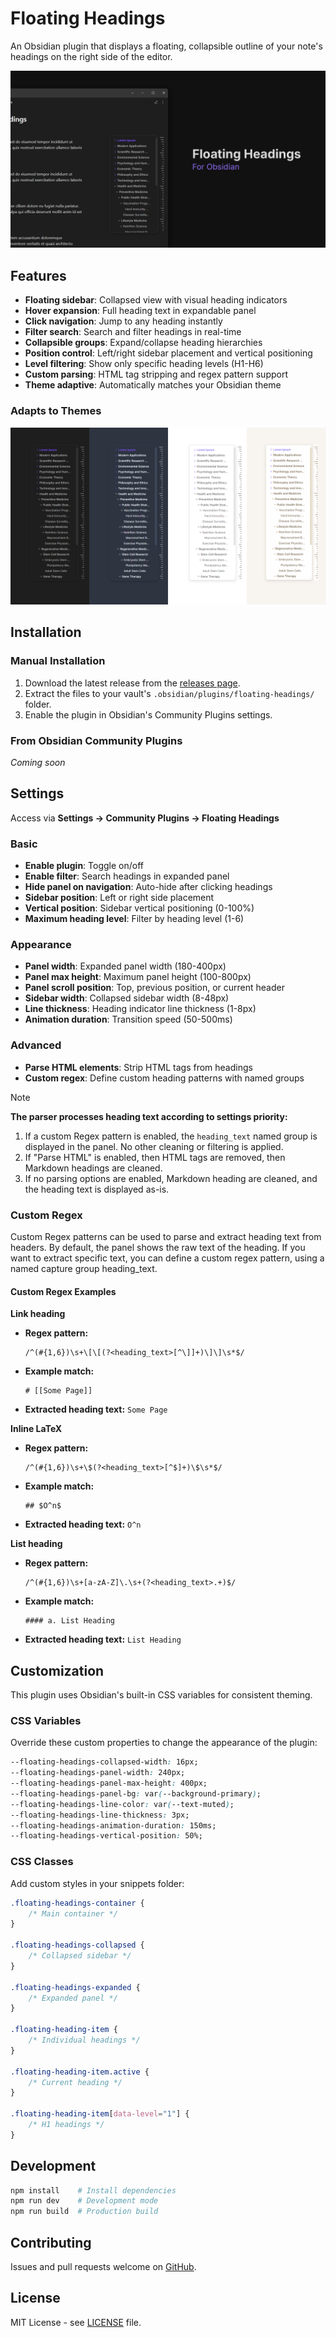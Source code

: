 # Floating Headings

An Obsidian plugin that displays a floating, collapsible outline of your note's headings on the right side of the editor.

![splash](./assets/splash.png)

## Features

-   **Floating sidebar**: Collapsed view with visual heading indicators
-   **Hover expansion**: Full heading text in expandable panel
-   **Click navigation**: Jump to any heading instantly
-   **Filter search**: Search and filter headings in real-time
-   **Collapsible groups**: Expand/collapse heading hierarchies
-   **Position control**: Left/right sidebar placement and vertical positioning
-   **Level filtering**: Show only specific heading levels (H1-H6)
-   **Custom parsing**: HTML tag stripping and regex pattern support
-   **Theme adaptive**: Automatically matches your Obsidian theme

### Adapts to Themes

![themes](./assets/themes.png)

## Installation

### Manual Installation

1. Download the latest release from the [releases page](https://github.com/k0src/Floating-Headings-Obsidian-Plugin/releases).
2. Extract the files to your vault's `.obsidian/plugins/floating-headings/` folder.
3. Enable the plugin in Obsidian's Community Plugins settings.

### From Obsidian Community Plugins

_Coming soon_

## Settings

Access via **Settings → Community Plugins → Floating Headings**

### Basic

-   **Enable plugin**: Toggle on/off
-   **Enable filter**: Search headings in expanded panel
-   **Hide panel on navigation**: Auto-hide after clicking headings
-   **Sidebar position**: Left or right side placement
-   **Vertical position**: Sidebar vertical positioning (0-100%)
-   **Maximum heading level**: Filter by heading level (1-6)

### Appearance

-   **Panel width**: Expanded panel width (180-400px)
-   **Panel max height**: Maximum panel height (100-800px)
-   **Panel scroll position**: Top, previous position, or current header
-   **Sidebar width**: Collapsed sidebar width (8-48px)
-   **Line thickness**: Heading indicator line thickness (1-8px)
-   **Animation duration**: Transition speed (50-500ms)

### Advanced

-   **Parse HTML elements**: Strip HTML tags from headings
-   **Custom regex**: Define custom heading patterns with named groups

> [!NOTE] 
> **The parser processes heading text according to settings priority:**
>
> 1. If a custom Regex pattern is enabled, the `heading_text` named group is displayed in the panel. No other cleaning or filtering is applied.
> 2. If "Parse HTML" is enabled, then HTML tags are removed, then Markdown headings are cleaned.
> 3. If no parsing options are enabled, Markdown heading are cleaned, and the heading text is displayed as-is.

### Custom Regex

Custom Regex patterns can be used to parse and extract heading text from headers. By default, the panel shows the raw text of the heading. If you want to extract specific text, you can define a custom regex pattern, using a named capture group heading_text.

#### Custom Regex Examples

**Link heading**

-   **Regex pattern:**
    ```regex
    /^(#{1,6})\s+\[\[(?<heading_text>[^\]]+)\]\]\s*$/
    ```
-   **Example match:**
    ```
    # [[Some Page]]
    ```
-   **Extracted heading text:** `Some Page`

**Inline LaTeX**

-   **Regex pattern:**
    ```regex
    /^(#{1,6})\s+\$(?<heading_text>[^$]+)\$\s*$/
    ```
-   **Example match:**
    ```
    ## $O^n$
    ```
-   **Extracted heading text:** `O^n`

**List heading**

-   **Regex pattern:**
    ```regex
    /^(#{1,6})\s+[a-zA-Z]\.\s+(?<heading_text>.+)$/
    ```
-   **Example match:**
    ```
    #### a. List Heading
    ```
-   **Extracted heading text:** `List Heading`

## Customization

This plugin uses Obsidian's built-in CSS variables for consistent theming.

### CSS Variables

Override these custom properties to change the appearance of the plugin:

```css
--floating-headings-collapsed-width: 16px;
--floating-headings-panel-width: 240px;
--floating-headings-panel-max-height: 400px;
--floating-headings-panel-bg: var(--background-primary);
--floating-headings-line-color: var(--text-muted);
--floating-headings-line-thickness: 3px;
--floating-headings-animation-duration: 150ms;
--floating-headings-vertical-position: 50%;
```

### CSS Classes

Add custom styles in your snippets folder:

```css
.floating-headings-container {
	/* Main container */
}

.floating-headings-collapsed {
	/* Collapsed sidebar */
}

.floating-headings-expanded {
	/* Expanded panel */
}

.floating-heading-item {
	/* Individual headings */
}

.floating-heading-item.active {
	/* Current heading */
}

.floating-heading-item[data-level="1"] {
	/* H1 headings */
}
```

## Development

```bash
npm install    # Install dependencies
npm run dev    # Development mode
npm run build  # Production build
```

## Contributing

Issues and pull requests welcome on [GitHub](https://github.com/k0src/Floating-Headings-Obsidian-Plugin).

## License

MIT License - see [LICENSE](LICENSE) file.
